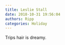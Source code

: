 ```yaml
---
title: Leslie Stall
date: 2018-10-31 19:56:04
authors: Ripp
categories: Holiday
---
```


 Trips hair is dreamy.